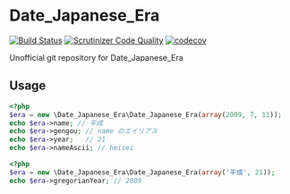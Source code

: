 # Date_Japanese_Era

[![Build Status](https://travis-ci.org/tsmsogn/Date_Japanese_Era.svg?branch=master)](https://travis-ci.org/tsmsogn/Date_Japanese_Era)
[![Scrutinizer Code Quality](https://scrutinizer-ci.com/g/tsmsogn/Date_Japanese_Era/badges/quality-score.png?b=master)](https://scrutinizer-ci.com/g/tsmsogn/Date_Japanese_Era/?branch=master)
[![codecov](https://codecov.io/gh/tsmsogn/Date_Japanese_Era/branch/master/graph/badge.svg)](https://codecov.io/gh/tsmsogn/Date_Japanese_Era)

Unofficial git repository for Date_Japanese_Era

## Usage

```php
<?php
$era = new \Date_Japanese_Era\Date_Japanese_Era(array(2009, 7, 11));
echo $era->name; // 平成
echo $era->gengou; // name のエイリアス
echo $era->year;   // 21
echo $era->nameAscii; // heisei
```

```php
<?php
$era = new \Date_Japanese_Era\Date_Japanese_Era(array('平成', 21));
echo $era->gregorianYear; // 2009
```
